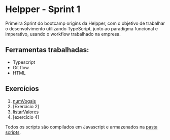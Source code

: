 # Helpper - Sprint 1

Primeira Sprint do bootcamp origins da Helpper, com o objetivo de trabalhar o desenvolvimento utilizando TypeScript, junto ao paradigma funcional e imperativo, usando o workflow trabalhado na empresa.

## Ferramentas trabalhadas:
- Typescript
- Git flow
- HTML

## Exercícios

1. [numVogais](numVogais/README.md)
2. [Exercício 2]
3. [listarValores](listarValores/README.md)
4. [exercício 4]

Todos os scripts são compilados em Javascript e armazenados na [pasta scripts](scripts).
